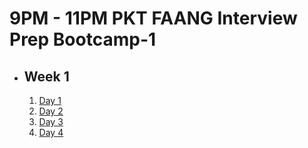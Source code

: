 # 9PM - 11PM PKT FAANG Interview Prep Bootcamp-1

- ## Week 1

   1. [Day 1](https://www.facebook.com/iCodeguru/videos/620935553928970)
   2. [Day 2](https://www.facebook.com/iCodeguru/videos/568983015891134)
   3. [Day 3](https://www.facebook.com/iCodeguru/videos/1615686492358762)
   4. [Day 4](https://www.facebook.com/watch/?v=1398603224454981)

<!-- - ## Week 

   1. [Day 1]()
   2. [Day 2]()
   3. [Day 3]()
   4. [Day 4]()
   5. [Day 5]() -->